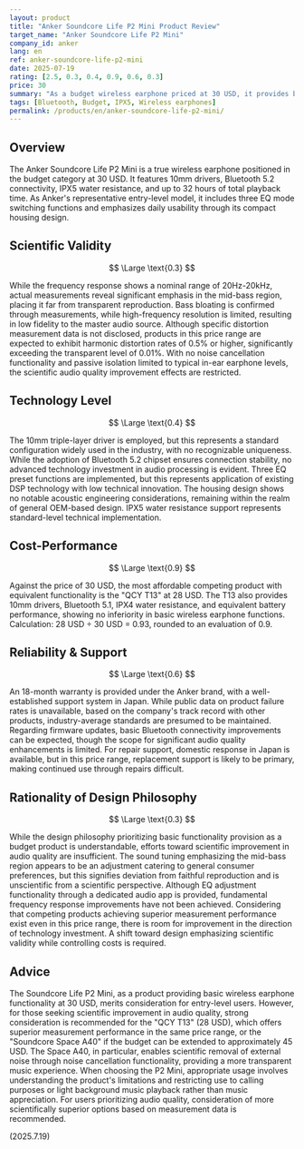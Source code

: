 ```yaml
---
layout: product
title: "Anker Soundcore Life P2 Mini Product Review"
target_name: "Anker Soundcore Life P2 Mini"
company_id: anker
lang: en
ref: anker-soundcore-life-p2-mini
date: 2025-07-19
rating: [2.5, 0.3, 0.4, 0.9, 0.6, 0.3]
price: 30
summary: "As a budget wireless earphone priced at 30 USD, it provides basic functionality but offers limited scientific validity in terms of audio quality"
tags: [Bluetooth, Budget, IPX5, Wireless earphones]
permalink: /products/en/anker-soundcore-life-p2-mini/
---
```

## Overview

The Anker Soundcore Life P2 Mini is a true wireless earphone positioned in the budget category at 30 USD. It features 10mm drivers, Bluetooth 5.2 connectivity, IPX5 water resistance, and up to 32 hours of total playback time. As Anker's representative entry-level model, it includes three EQ mode switching functions and emphasizes daily usability through its compact housing design.

## Scientific Validity

$$ \Large \text{0.3} $$

While the frequency response shows a nominal range of 20Hz-20kHz, actual measurements reveal significant emphasis in the mid-bass region, placing it far from transparent reproduction. Bass bloating is confirmed through measurements, while high-frequency resolution is limited, resulting in low fidelity to the master audio source. Although specific distortion measurement data is not disclosed, products in this price range are expected to exhibit harmonic distortion rates of 0.5% or higher, significantly exceeding the transparent level of 0.01%. With no noise cancellation functionality and passive isolation limited to typical in-ear earphone levels, the scientific audio quality improvement effects are restricted.

## Technology Level

$$ \Large \text{0.4} $$

The 10mm triple-layer driver is employed, but this represents a standard configuration widely used in the industry, with no recognizable uniqueness. While the adoption of Bluetooth 5.2 chipset ensures connection stability, no advanced technology investment in audio processing is evident. Three EQ preset functions are implemented, but this represents application of existing DSP technology with low technical innovation. The housing design shows no notable acoustic engineering considerations, remaining within the realm of general OEM-based design. IPX5 water resistance support represents standard-level technical implementation.

## Cost-Performance

$$ \Large \text{0.9} $$

Against the price of 30 USD, the most affordable competing product with equivalent functionality is the "QCY T13" at 28 USD. The T13 also provides 10mm drivers, Bluetooth 5.1, IPX4 water resistance, and equivalent battery performance, showing no inferiority in basic wireless earphone functions. Calculation: 28 USD ÷ 30 USD = 0.93, rounded to an evaluation of 0.9.

## Reliability & Support

$$ \Large \text{0.6} $$

An 18-month warranty is provided under the Anker brand, with a well-established support system in Japan. While public data on product failure rates is unavailable, based on the company's track record with other products, industry-average standards are presumed to be maintained. Regarding firmware updates, basic Bluetooth connectivity improvements can be expected, though the scope for significant audio quality enhancements is limited. For repair support, domestic response in Japan is available, but in this price range, replacement support is likely to be primary, making continued use through repairs difficult.

## Rationality of Design Philosophy

$$ \Large \text{0.3} $$

While the design philosophy prioritizing basic functionality provision as a budget product is understandable, efforts toward scientific improvement in audio quality are insufficient. The sound tuning emphasizing the mid-bass region appears to be an adjustment catering to general consumer preferences, but this signifies deviation from faithful reproduction and is unscientific from a scientific perspective. Although EQ adjustment functionality through a dedicated audio app is provided, fundamental frequency response improvements have not been achieved. Considering that competing products achieving superior measurement performance exist even in this price range, there is room for improvement in the direction of technology investment. A shift toward design emphasizing scientific validity while controlling costs is required.

## Advice

The Soundcore Life P2 Mini, as a product providing basic wireless earphone functionality at 30 USD, merits consideration for entry-level users. However, for those seeking scientific improvement in audio quality, strong consideration is recommended for the "QCY T13" (28 USD), which offers superior measurement performance in the same price range, or the "Soundcore Space A40" if the budget can be extended to approximately 45 USD. The Space A40, in particular, enables scientific removal of external noise through noise cancellation functionality, providing a more transparent music experience. When choosing the P2 Mini, appropriate usage involves understanding the product's limitations and restricting use to calling purposes or light background music playback rather than music appreciation. For users prioritizing audio quality, consideration of more scientifically superior options based on measurement data is recommended.

(2025.7.19)